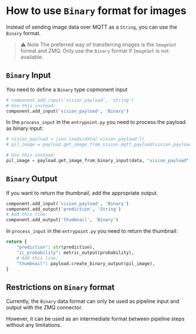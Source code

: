 <!--
SPDX-FileCopyrightText: Copyright (C) 2020 - 2024 Siemens AG
SPDX-FileCopyrightText: Copyright (C) 2020-2024 Siemens AG

SPDX-License-Identifier: MIT
-->

# How to use `Binary` format for images

Instead of sending image data over MQTT as a `String`, you can use the `Binary` format.

> ⚠️ Note
The preferred way of transferring images is the `ImageSet` format and ZMQ.  Only use the `Binary` format if `ImageSet` is not available.

## `Binary` Input

You need to define a `Binary` type copmonent input

```python
# component.add_input('vision_payload', 'String')
# Use this instead:
component.add_input('vision_payload', 'Binary')
```

In the `process_input` in the `entrypoint.py` you need to process the payload as binary input:

```python
# vision_payload = json.loads(data['vision_payload'])
# pil_image = payload.get_image_from_vision_mqtt_payload(vision_payload)

# Use this instead:
pil_image = payload.get_image_from_binary_input(data, "vision_payload")
```

## `Binary` Output

If you want to return the thumbnail, add the appropriate output.

```python
component.add_input('vision_payload', 'Binary')
component.add_output('prediction', 'String')
# Add this line:
component.add_output('thumbnail', 'Binary')
```

In `process_input` in the `entrypoint.py` you need to return the thumbnail:

```python
return {
    "prediction": str(prediction),
    "ic_probability": metric_output(probability),
    # Add this line:
    "thumbnail": payload.create_binary_output(pil_image),
}
```

## Restrictions on `Binary` format

Currently, the `Binary` data format can only be used as pipeline input and output with the ZMQ connector.

However, it can be used as an intermediate format between pipeline steps without any limitations.
